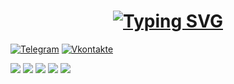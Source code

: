 <h1 align="center"><a href="https://git.io/typing-svg"><img src="https://readme-typing-svg.demolab.com?font=Fira+Code&size=30&duration=6000&pause=1000&color=FEFEFE&center=true&width=630&lines=Hello+i`m+Gruslan" alt="Typing SVG" /></a></h1> 

[![Telegram](https://img.shields.io/badge/Telegram-262424?style=for-the-badge&logo=Telegram)](http://t.me/Gruslans)
[![Vkontakte](https://img.shields.io/badge/VK-262424?style=for-the-badge&logo=Vk&logoColor=0077FF)](https://vk.com/galeev.ruslan)

![](https://github-profile-summary-cards.vercel.app/api/cards/profile-details?username=GRusl&theme=solarized_dark)
![](https://github-profile-summary-cards.vercel.app/api/cards/most-commit-language?username=GRusl&theme=solarized_dark)
![](https://github-profile-summary-cards.vercel.app/api/cards/repos-per-language?username=GRusl&theme=solarized_dark)
![](https://github-profile-summary-cards.vercel.app/api/cards/stats?username=GRusl&theme=solarized_dark)
![](https://github-profile-summary-cards.vercel.app/api/cards/productive-time?username=GRusl&theme=solarized_dark&utcOffset=3)
